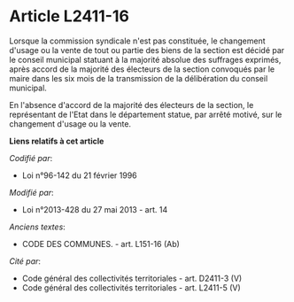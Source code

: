 # Article L2411-16

Lorsque la commission syndicale n'est pas constituée, le changement d'usage ou la vente de tout ou partie des biens de la
section est décidé par le conseil municipal statuant à la majorité absolue des suffrages exprimés, après accord de la
majorité des électeurs de la section convoqués par le maire dans les six mois de la transmission de la délibération du
conseil municipal.

En l'absence d'accord de la majorité des électeurs de la section, le représentant de l'Etat dans le département statue, par
arrêté motivé, sur le changement d'usage ou la vente.

**Liens relatifs à cet article**

_Codifié par_:

  - Loi n°96-142 du 21 février 1996

_Modifié par_:

  - Loi n°2013-428 du 27 mai 2013 - art. 14

_Anciens textes_:

  - CODE DES COMMUNES. - art. L151-16 (Ab)

_Cité par_:

  - Code général des collectivités territoriales - art. D2411-3 (V)
  - Code général des collectivités territoriales - art. L2411-5 (V)
